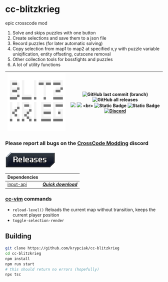 # cc-blitzkrieg

epic crosscode mod

1. Solve and skips puzzles with one button
2. Create selections and save them to a json file
3. Record puzzles (for later automatic solving)
4. Copy selection from map1 to map2 at specified x,y with puzzle variable uniqification, entity offseting, cutscene removal
5. Other collection tools for bossfights and puzzles
6. A lot of utility functions

| <img src="icon/icon240.png"/> | ![GitHub last commit (branch)](https://img.shields.io/github/last-commit/krypciak/cc-blitzkrieg/main) ![GitHub all releases](https://img.shields.io/github/downloads/krypciak/cc-blitzkrieg/total) <br> [![](https://tokei.rs/b1/github/krypciak/cc-blitzkrieg?type=typescript&label=TypeScript&style=flat&branch=main)](https://tokei.rs/b1/github/krypciak/cc-blitzkrieg?type=typescript&label=TypeScript&style=flat&branch=main) [![](https://tokei.rs/b1/github/krypciak/cc-blitzkrieg?type=JSON&label=Json&style=flat&branch=main)](<[https://github.com/krypciak/cc-blitzkrieg](https://tokei.rs/b1/github/krypciak/cc-blitzkrieg?type=JSON&label=Json&style=flat&branch=main)>) <br> ![Static Badge](https://img.shields.io/badge/made%20with-pain_and_suffering-pink) ![Static Badge](https://img.shields.io/badge/works_on-my_mashine-%23FEDF00) <br> [![Discord](https://img.shields.io/discord/382339402338402315?logo=discord&logoColor=white&label=CrossCode%20Modding)](https://discord.com/invite/3Xw69VjXfW) |
| ----------------------------- | ---------------------------------------------------------------------------------------------------------------------------------------------------------------------------------------------------------------------------------------------------------------------------------------------------------------------------------------------------------------------------------------------------------------------------------------------------------------------------------------------------------------------------------------------------------------------------------------------------------------------------------------------------------------------------------------------------------------------------------------------------------------------------------------------------------------------------------------------------------------------------------------------------------------------------------------------------------------------------------------------------------------------------- |

### Please report all bugs on the [CrossCode Modding](https://discord.com/invite/3Xw69VjXfW) discord

[![Releases](https://github.com/CCDirectLink/organization/blob/master/assets/badges/releases%402x.png)](https://github.com/krypciak/cc-blitzkrieg/releases/latest/)

| Dependencies                                           |                                                                                   |
| ------------------------------------------------------ | --------------------------------------------------------------------------------- |
| [input-api](https://github.com/CCDirectLink/input-api) | **_[Quick download](https://github.com/CCDirectLink/input-api/releases/latest)_** |

### [cc-vim](https://github.com/krypciak/cc-vim) commands

-   `reload-level()` Reloads the current map without transition, keeps the current player position
-   `toggle-selection-render`

## Building

```bash
git clone https://github.com/krypciak/cc-blitzkrieg
cd cc-blitzkrieg
npm install
npm run start
# this should return no errors (hopefully)
npx tsc
```
